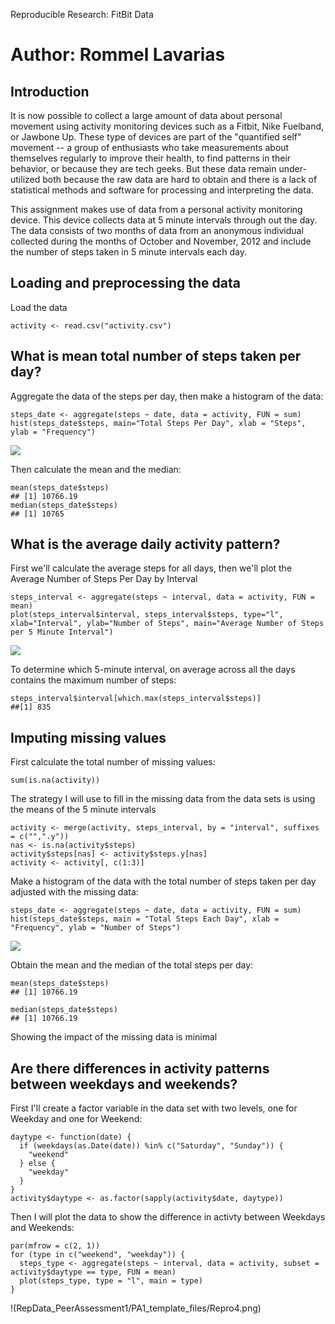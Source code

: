 Reproducible Research: FitBit Data

Author: Rommel Lavarias
================================================================================================================

## Introduction

It is now possible to collect a large amount of data about personal movement using activity monitoring devices such as a Fitbit, Nike Fuelband, or Jawbone Up. These type of devices are part of the "quantified self" movement -- a group of enthusiasts who take measurements about themselves regularly to improve their health, to find patterns in their behavior, or because they are tech geeks. But these data remain under-utilized both because the raw data are hard to obtain and there is a lack of statistical methods and software for processing and interpreting the data.

This assignment makes use of data from a personal activity monitoring device. This device collects data at 5 minute intervals through out the day. The data consists of two months of data from an anonymous individual collected during the months of October and November, 2012 and include the number of steps taken in 5 minute intervals each day.

## Loading and preprocessing the data

Load the data

``` {r}
activity <- read.csv("activity.csv")
```

## What is mean total number of steps taken per day?

Aggregate the data of the steps per day, then make a histogram of the data:
``` {r}
steps_date <- aggregate(steps ~ date, data = activity, FUN = sum)
hist(steps_date$steps, main="Total Steps Per Day", xlab = "Steps", ylab = "Frequency")
```

![](RepData_PeerAssessment1/PA1_template_files/Repro1.png)

Then calculate the mean and the median:

``` {r}
mean(steps_date$steps)
## [1] 10766.19
median(steps_date$steps)
## [1] 10765
```

## What is the average daily activity pattern?

First we'll calculate the average steps for all days, then we'll plot the Average Number of Steps Per Day by Interval

``` {r}
steps_interval <- aggregate(steps ~ interval, data = activity, FUN = mean)
plot(steps_interval$interval, steps_interval$steps, type="l", xlab="Interval", ylab="Number of Steps", main="Average Number of Steps per 5 Minute Interval")
```

![](RepData_PeerAssessment1/PA1_template_files/Repro2.png)

To determine which 5-minute interval, on average across all the days contains the maximum number of steps:

``` {r}
steps_interval$interval[which.max(steps_interval$steps)]
##[1] 835
```

## Imputing missing values

First calculate the total number of missing values:

``` {r}
sum(is.na(activity))

```

The strategy I will use to fill in the missing data from the data sets is using the means of the 5 minute intervals 

``` {r}
activity <- merge(activity, steps_interval, by = "interval", suffixes = c("",".y"))
nas <- is.na(activity$steps)
activity$steps[nas] <- activity$steps.y[nas]
activity <- activity[, c(1:3)]
```

Make a histogram of the data with the total number of steps taken per day adjusted with the missing data:

``` {r}
steps_date <- aggregate(steps ~ date, data = activity, FUN = sum)
hist(steps_date$steps, main = "Total Steps Each Day", xlab = "Frequency", ylab = "Number of Steps")
```

![](RepData_PeerAssessment1/PA1_template_files/Repro3.png)

Obtain the mean and the median of the total steps per day:

``` {r}
mean(steps_date$steps)
## [1] 10766.19

median(steps_date$steps)
## [1] 10766.19
```

Showing the impact of the missing data is minimal

## Are there differences in activity patterns between weekdays and weekends?

First I'll create a factor variable in the data set with two levels, one for Weekday and one for Weekend:

``` {r}
daytype <- function(date) {
  if (weekdays(as.Date(date)) %in% c("Saturday", "Sunday")) {
    "weekend"
  } else {
    "weekday"
  }
}
activity$daytype <- as.factor(sapply(activity$date, daytype))
```

Then I will plot the data to show the difference in activty between Weekdays and Weekends:

``` {r}
par(mfrow = c(2, 1))
for (type in c("weekend", "weekday")) {
  steps_type <- aggregate(steps ~ interval, data = activity, subset = activity$daytype == type, FUN = mean)
  plot(steps_type, type = "l", main = type)
}
```
!(RepData_PeerAssessment1/PA1_template_files/Repro4.png)
